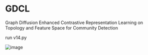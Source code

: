 # GDCL
Graph Diffusion Enhanced Contrastive  Representation Learning on Topology and Feature  Space for Community Detection

run v14.py



![image](https://github.com/user-attachments/assets/4610ac9d-f48f-4179-af5a-d31aed2c4616)


